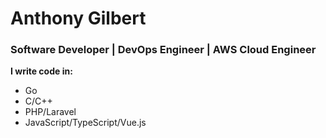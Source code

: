 # Anthony Gilbert
### Software Developer | DevOps Engineer | AWS Cloud Engineer


**I write code in:**  
- Go
- C/C++
- PHP/Laravel
- JavaScript/TypeScript/Vue.js
